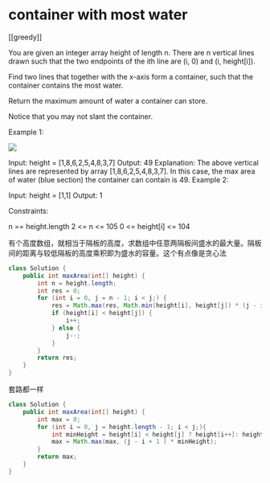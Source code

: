 # container with most water

[[greedy]]

You are given an integer array height of length n. There are n vertical lines drawn such that the two endpoints of the ith line are (i, 0) and (i, height[i]).

Find two lines that together with the x-axis form a container, such that the container contains the most water.

Return the maximum amount of water a container can store.

Notice that you may not slant the container.

Example 1:

![](https://s3-lc-upload.s3.amazonaws.com/uploads/2018/07/17/question_11.jpg)

Input: height = [1,8,6,2,5,4,8,3,7]
Output: 49
Explanation: The above vertical lines are represented by array [1,8,6,2,5,4,8,3,7]. In this case, the max area of water (blue section) the container can contain is 49.
Example 2:

Input: height = [1,1]
Output: 1

Constraints:

n == height.length
2 <= n <= 105
0 <= height[i] <= 104

有个高度数组，就相当于隔板的高度，求数组中任意两隔板间盛水的最大量。隔板间的距离与较低隔板的高度乘积即为盛水的容量。这个有点像是贪心法

```java
class Solution {
    public int maxArea(int[] height) {
        int n = height.length;
        int res = 0;
        for (int i = 0, j = n - 1; i < j;) {
            res = Math.max(res, Math.min(height[i], height[j]) * (j - i));
            if (height[i] < height[j]) {
                i++;
            } else {
                j--;
            }
        }
        return res;
    }
}
```

套路都一样

```java
class Solution {
    public int maxArea(int[] height) {
        int max = 0;
        for (int i = 0, j = height.length - 1; i < j;){
            int minHeight = height[i] < height[j] ? height[i++]: height[j--];
            max = Math.max(max, (j - i + 1 ) * minHeight);
        }
        return max;
    }
}
```
